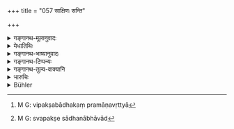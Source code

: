 +++
title = "057 साक्षिणः सन्ति"

+++

<details><summary>गङ्गानथ-मूलानुवादः</summary>

Having asserted that he has witnesses, and on being asked to name them, if he does not name them,—him also, on these grounds, the judge shall declare to have failed in his suit.—(57)
</details>

<details><summary>मेधातिथिः</summary>

**ज्ञातारः** साक्षिणः पुरुषा **मम सन्तीत्य् उक्त्वा** यदोच्यते कथ्यताम् इति तदा तूष्णीक आस्ते — न तान् देशनामजातिभिर् विशेषणैः कथयति — तदा **एतैः** प्रयेकं पूर्वम् उक्तैः **कारणैर्** इह **हीनो ऽसौ** व्यवहाराद् भ्रष्ट इति । **धर्मस्थो** धर्माधिकरणस्थः प्राड्विवाको **निर्दिशेन्** निश्चितं ब्रूयाज् जितो ऽयम् इति । यथैव विपक्षबाधकप्रमाणावृत्त्या[^२२८] पराजय एवं स्वपक्षसाधनाभावाद्[^२२९] अपि । अभावनिश्चयश् च पुनः पुनर् अवसरे ऽनुपन्यासात् कारणान्तरस्य चानुपन्यासे ऽभावाद् इति । 


[^२२९]:
     M G: svapakṣe sādhanābhāvād


[^२२८]:
     M G: vipakṣabādhakaṃ pramāṇavṛttyā

**ज्ञातार** इति तृन्नन्तम् एव । तत्रेदम् इति द्वितीयान्तं युज्यते, "खलर्थत्ट्नाम्" (पाण् २.३.६९) इति षष्ठीनिषेधात् । **हीनं तम्** इति द्वितीयान्तः पाठः । **इति**शब्दः प्रकारार्थो द्रष्टव्यः । एभिर् उक्तैः प्रकारैर् अन्यैश् चैवंविधैर् **हीनं तन् निर्दिशेत्** । यदा तु वाक्यार्थपरामर्शः तदा हीनो ऽसाव् इति पाठः । वाक्यार्थस्य कर्मत्वाद् द्वितीयाया अभावः । 


एते पराजयहेतवः । न त्व् आकारेङ्गितादिवद् व्यभिचारिणः[^२३०] । यो हि पुनः पुनर् विचारावसरे न संनिधीयते संनिहितो नोत्तरं प्रतिवक्ति[^२३१] तत्र निश्चितम् इदं भवति नास्य जयहेतुर् अस्तीति । यदि च सर्वदैवानुत्तरवादिनं न पराजयेद् राजा ततो व्यवस्थाभङ्ग आपद्यते । पौर्वापर्यानवबोधस्[^२३२] त्व् इङ्गितादिवद् द्रष्टव्यः । यः सर्वकालं वाग्मी प्रगल्भं प्रतिपत्तिमांस् तस्येङ्गितादयो ऽन्यथाभवन्तः पराजयहेतौ प्रमाणान्तरेणानिश्चिते ऽपि लिङ्गदर्शनस्थानीया उपोद्बलका भवन्ति ॥ ८.५७ ॥
</details>

<details><summary>गङ्गानथ-भाष्यानुवादः</summary>

The term ‘*jñātāraḥ*’ stands for *witnesses*. Having said that ‘I have witnesses,’ he is ordered—‘name them’; thereupon, if he does not name them, indicating their residence, name and caste;—then, on each of the above-mentioned grounds, he should be regarded as having failed.

‘*Dharmasthaḥ*’ is one who has been appointed to try cases,—the Judge; and he should pronounce him to have failed, saying ‘this man is non-suited.’

Just as one loses his case by the other party adducing proofs establishing the contrary of his contention, so does he lose it also by the absence of proofs in support of it; and this absence of proofs is ascertained by the fact of their not being adduced by the party at the right time, even though repeatedly asked to do so,—as also by the adducing of proofs to the contrary.

‘*Jñātāraḥ*’ ends in the ‘*tṛn*’ affix; and as such it should govern a noun in the Accusative case, the use of the Genitive being precluded by Pāṇini, 2.3.69.

The right reading being ‘*hīnam tam*’—the particle ‘*iṭi*’ should be taken as denoting *kind*;—the sense being—‘on these, and on other similar grounds, the Judge shall declare him to have failed’;—if, on the other hand, the particle ‘*iti*’ he taken as referring to the whole sentence, then the correct reading would he ‘*hīno’-sau*’; because the whole sentence being the object of the verb, there would be nothing to justify the use of the Accusative ending (in ‘*hīnam tam*’).

These grounds of defeat are infallible, unlike the aspect, gestures, etc. (of the parties), which are fallible.

If at the time of the enquiry, a party does not present himself,—or oven though presenting himself, does not offer any answer,—then it becomes certain that there are ne grounds for the man succeeding in his suit. If the King were not to non-suit the party who never offers an answer, then the entire judicial machinery would become upset.

As regards the man not perceiving the inconsistency between his first and subsequent statements,—this has to be treated on the same footing as
*gesture* and other indicative signs. In the case of a man who
throughout is very talkative and bold and clever, gestures and other indicatives are not infallible guides; and being similar to indirect verbal indicatives, they are only regarded as corrobarative of the decision regarding defeat or victory taken on other grounds.—(57)
</details>

<details><summary>गङ्गानथ-टिप्पन्यः</summary>

This verse is quoted in *Kṛtyakalpataru* (22b), which explains
‘*dharmasthaḥ*’ as ‘one who is occupying the judgment seat’;—and in
*Vīramitrodaya* (Vyavahāra, 31b), which explains the construction
as—‘*mā*,’ *mām*, ‘*gnātāraḥ*,’ persons knowing that what I state is
true, &c., &c., as being, according to Medhātithi, but goes on to add,
that according to the Ācārya,’ ‘*meti*’stands for ‘*me-iti*,’ the
*sandhi* being explained as a Vedic anomaly. It notes the reading,
‘*Santi jñātāra ityuktvā*,’ as found in *Kalpataru*, but rejects it as
an unauthorised reading.
</details>

<details><summary>गङ्गानथ-तुल्य-वाक्यानि</summary>

**(verses 8.53-57)  
**

See Comparative notes for [Verse
8.53].
</details>

<details><summary>भारुचिः</summary>

सर्वथा साक्षिभ्यो ऽन्यैः प्रेतिज्ञातार्थप्रतिपादकैः **कारणैर्** अविभाव्यमाने वस्तुनि । साक्षिणः शरण् । । । [कार]णैर् यथोक्तैर् असत्प्रत्ययवचनैर् **हीनम् इत्य्** एव **निर्दिशेत्** । अर्थिनम् इतरं वा, उभयतः संभवात् पराजयहेतूनाम् । **धर्मस्थः करणैर् एतैर् हीनं तम् इति** पराजयकारणं विज्ञेयम् । इतिकरणं चैवंशब्दार्थे । तथा च व्याख्यातम् । इदानीम् अर्थिप्रत्यर्थिनोर् वचनकालनियमार्थम् इदम् आरभ्यते ॥ ८.५७ ॥
</details>

<details><summary>Bühler</summary>

057	Him also who says 'I have witnesses,' and, being ordered to produce them, produces them not, the judge must on these (same) grounds declare to be non-suited.
</details>
